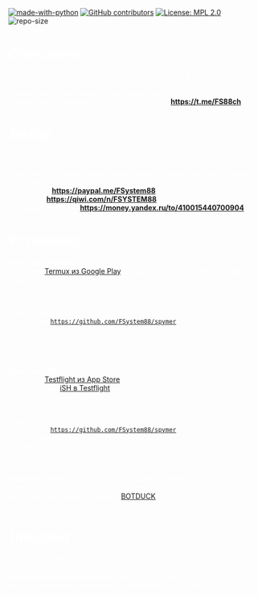  [![made-with-python](https://img.shields.io/badge/Made%20with-Python-1f425f.svg)](https://www.python.org/) [![GitHub contributors](https://img.shields.io/github/contributors/fsystem88/spymer.svg)](https://GitHub.com/fsystem88/spymer/graphs/contributors/) [![License: MPL 2.0](https://img.shields.io/badge/License-MPL%202.0-brightgreen.svg)](https://opensource.org/licenses/MPL-2.0) ![repo-size](https://img.shields.io/github/repo-size/fsystem88/spymer)
 
<span style="background-color: #333; color: white">



# Описание
Перед вами простой SMS Spymer или, как говорят в народе "SMS бомбер". Бомбер использует только Российские номера <i>(но можете попробовать и для Украины или Казахстана)</i>.<br>
Новости об обновлениях в Telegram канале — <b>https://t.me/FS88ch </b> — <br>

# Автор
<i>- Этот человек любит пиво. А кто не любит пиво?</i><br><br>
Если у вас есть пара лишних монет, можете задонатить ему копеечку на пивко: <br>
[1] PayPal — <b>https://paypal.me/FSystem88 </b><br>
[2] QiWi — <b>https://qiwi.com/n/FSYSTEM88 </b><br>
[3] Yandex Money — <b>https://money.yandex.ru/to/410015440700904 </b><br>

# Установка
<b>Если у вас Android/</b><br>
• Скачать <a href="https://play.google.com/store/apps/details?id=com.termux&hl=ru">Termux из Google Play</a>, открыть его и прописать команды ниже:<br>
  
• <code>apt update</code><br>
• <code>apt upgrade</code><br>
• <code>apt install git</code><br>
• <code>git clone https://github.com/FSystem88/spymer</code><br>
• <code>sh ~/spymer/install.sh</code><br>
• <code>spymer</code><br><br><br>

<b>Если у вас iOS</b><br>
• Скачать <a href="https://apps.apple.com/ru/app/testflight/id899247664">Testflight из App Store</a>, после чего присоедениться к тестированию <a href="https://testflight.apple.com/join/97i7KM8O">iSH в Testflight</a> и прописать команды ниже:<br>

• <code>apk update</code><br>
• <code>apk upgrade</code><br>
• <code>apk add git</code><br>
• <code>git clone https://github.com/FSystem88/spymer</code><br>
• <code>sh ~/spymer/install.sh</code><br>
• <code>spymer</code><br><br><br>

<b>Установка на Linux</b> аналогична установке на Android, только без Termux'a, достаточно прав SU и терминала.<br>
За инструкцию для iOS спасибо <a href="https://github.com/botduck">BOTDUCK</a>.<br><br>

# Лицезия
• Лицензия: MPL-2.0 <br>
Если у вас возникнут какие-либо проблемы с законом, то <b>эти проблемы остаются вашими</b>, ибо я всего лишь программист, а вы использовали мою программу в своих корыстных целях!

</span>
